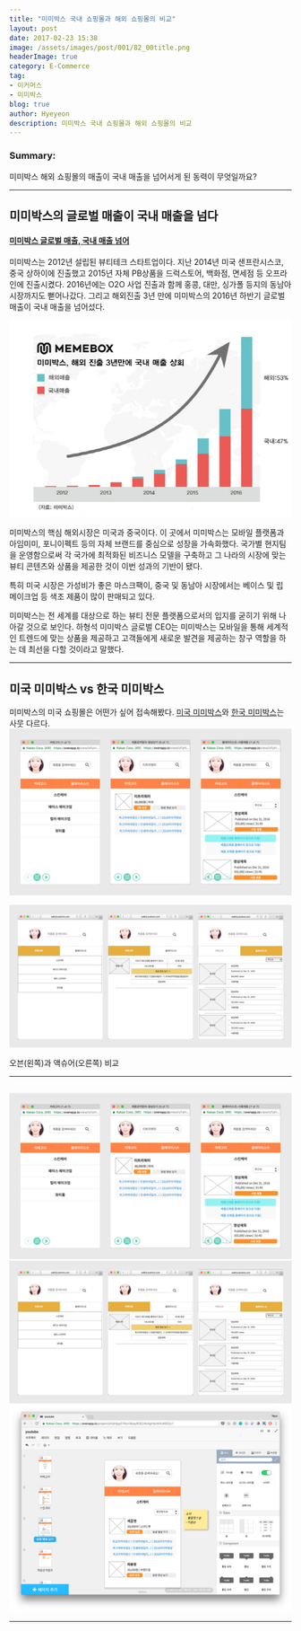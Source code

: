 ```yaml
---
title: "미미박스 국내 쇼핑몰과 해외 쇼핑몰의 비교"
layout: post
date: 2017-02-23 15:38
image: /assets/images/post/001/82_00title.png
headerImage: true
category: E-Commerce
tag:
- 이커머스
- 미미박스
blog: true
author: Hyeyeon
description: 미미박스 국내 쇼핑몰과 해외 쇼핑몰의 비교
---
```


### Summary:

미미박스 해외 쇼핑몰의 매출이 국내 매출을 넘어서게 된 동력이 무엇일까요?

---

## 미미박스의 글로벌 매출이 국내 매출을 넘다

#### [미미박스 글로벌 매출, 국내 매출 넘어](http://www.edaily.co.kr/news/NewsRead.edy?SCD=JE41&newsid=02801126615833144&DCD=A00504)

미미박스는 2012년 설립된 뷰티테크 스타트업이다. 지난 2014년 미국 샌프란시스코, 중국 상하이에 진출했고 2015년 자체 PB상품을 드럭스토어, 백화점, 면세점 등 오프라인에 진출시켰다. 2016년에는 O2O 사업 진출과 함께 홍콩, 대만, 싱가폴 등지의 동남아 시장까지도 뻗어나갔다. 그리고 해외진출 3년 만에 미미박스의 2016년 하반기 글로벌 매출이 국내 매출을 넘어섰다.

![pic1](/assets/images/post/001/82_01.jpg)

미미박스의 핵심 해외시장은 미국과 중국이다. 이 곳에서 미미박스는 모바일 플랫폼과 아임미미, 포니이펙트 등의 자체 브랜드를 중심으로 성장을 가속화했다. 국가별 현지팀을 운영함으로써 각 국가에 최적화된 비즈니스 모델을 구축하고 그 나라의 시장에 맞는 뷰티 콘텐츠와 상품을 제공한 것이 이번 성과의 기반이 됐다.

특히 미국 시장은 가성비가 좋은 마스크팩이, 중국 및 동남아 시장에서는 베이스 및 립 메이크업 등 색조 제품이 많이 판매되고 있다.

미미박스는 전 세계를 대상으로 하는 뷰티 전문 플랫폼으로서의 입지를 굳히기 위해 나아갈 것으로 보인다. 하형석 미미박스 글로벌 CEO는 미미박스는 모바일을 통해 세계적인 트렌드에 맞는 상품을 제공하고 고객들에게 새로운 발견을 제공하는 창구 역할을 하는 데 최선을 다할 것이라고 말했다.

---

## 미국 미미박스 vs 한국 미미박스

미미박스의 미국 쇼핑몰은 어떤가 싶어 접속해봤다. [미국 미미박스](https://us.memebox.com/)와 [한국 미미박스](http://www.memebox.com/)는 사뭇 다르다.
![pic2](/assets/images/post/001/80_02.png)

![pic3](/assets/images/post/001/80_03.png)

<figcaption class="caption">오븐(왼쪽)과 액슈어(오른쪽) 비교</figcaption>

---

##


![pic2](/assets/images/post/001/80_02.png)
![pic3](/assets/images/post/001/80_03.png)
![pic4](/assets/images/post/001/80_04.png)

---
